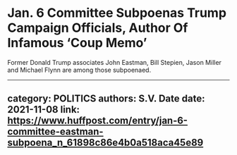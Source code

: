 # Jan. 6 Committee Subpoenas Trump Campaign Officials, Author Of Infamous ‘Coup Memo’

Former Donald Trump associates John Eastman, Bill Stepien, Jason Miller and Michael Flynn are among those subpoenaed.

---
category: POLITICS
authors: S.V. Date
date: 2021-11-08
link: https://www.huffpost.com/entry/jan-6-committee-eastman-subpoena_n_61898c86e4b0a518aca45e89
---
